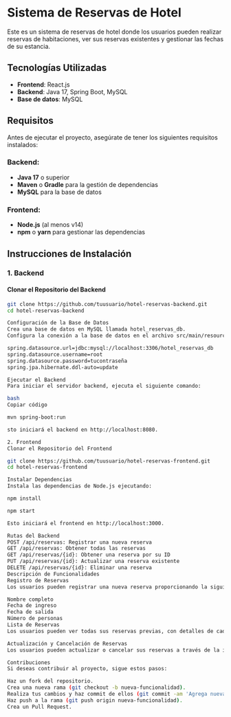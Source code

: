 # Sistema de Reservas de Hotel

Este es un sistema de reservas de hotel donde los usuarios pueden realizar reservas de habitaciones, ver sus reservas existentes y gestionar las fechas de su estancia.

## Tecnologías Utilizadas

- **Frontend**: React.js
- **Backend**: Java 17, Spring Boot, MySQL
- **Base de datos**: MySQL

## Requisitos

Antes de ejecutar el proyecto, asegúrate de tener los siguientes requisitos instalados:

### Backend:
- **Java 17** o superior
- **Maven** o **Gradle** para la gestión de dependencias
- **MySQL** para la base de datos

### Frontend:
- **Node.js** (al menos v14)
- **npm** o **yarn** para gestionar las dependencias

## Instrucciones de Instalación

### 1. Backend

#### Clonar el Repositorio del Backend

```bash
git clone https://github.com/tuusuario/hotel-reservas-backend.git
cd hotel-reservas-backend

Configuración de la Base de Datos
Crea una base de datos en MySQL llamada hotel_reservas_db.
Configura la conexión a la base de datos en el archivo src/main/resources/application.properties:

spring.datasource.url=jdbc:mysql://localhost:3306/hotel_reservas_db
spring.datasource.username=root
spring.datasource.password=tucontraseña
spring.jpa.hibernate.ddl-auto=update

Ejecutar el Backend
Para iniciar el servidor backend, ejecuta el siguiente comando:

bash
Copiar código

mvn spring-boot:run

sto iniciará el backend en http://localhost:8080.

2. Frontend
Clonar el Repositorio del Frontend

git clone https://github.com/tuusuario/hotel-reservas-frontend.git
cd hotel-reservas-frontend

Instalar Dependencias
Instala las dependencias de Node.js ejecutando:

npm install

npm start

Esto iniciará el frontend en http://localhost:3000.

Rutas del Backend
POST /api/reservas: Registrar una nueva reserva
GET /api/reservas: Obtener todas las reservas
GET /api/reservas/{id}: Obtener una reserva por su ID
PUT /api/reservas/{id}: Actualizar una reserva existente
DELETE /api/reservas/{id}: Eliminar una reserva
Descripción de Funcionalidades
Registro de Reservas
Los usuarios pueden registrar una nueva reserva proporcionando la siguiente información:

Nombre completo
Fecha de ingreso
Fecha de salida
Número de personas
Lista de Reservas
Los usuarios pueden ver todas sus reservas previas, con detalles de cada una (nombre, fecha de ingreso, fecha de salida y número de personas).

Actualización y Cancelación de Reservas
Los usuarios pueden actualizar o cancelar sus reservas a través de la interfaz.

Contribuciones
Si deseas contribuir al proyecto, sigue estos pasos:

Haz un fork del repositorio.
Crea una nueva rama (git checkout -b nueva-funcionalidad).
Realiza tus cambios y haz commit de ellos (git commit -am 'Agrega nueva funcionalidad').
Haz push a la rama (git push origin nueva-funcionalidad).
Crea un Pull Request.
